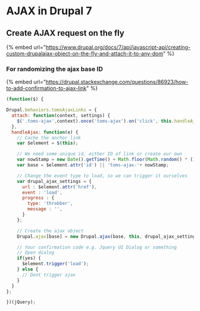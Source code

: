 # AJAX in Drupal 7

## Create AJAX request on the fly

{% embed url="https://www.drupal.org/docs/7/api/javascript-api/creating-custom-drupalajax-object-on-the-fly-and-attach-it-to-any-dom" %}

### For randomizing the ajax base ID

{% embed url="https://drupal.stackexchange.com/questions/86923/how-to-add-confirmation-to-ajax-link" %}

```javascript
(function($) {

Drupal.behaviors.tomsAjaxLinks = {
  attach: function(context, settings) {
    $('.toms-ajax',context).once('toms-ajax').on('click', this.handleAjax);
  },
  handleAjax: function(e) {
    // Cache the anchor link
    var $element = $(this);

    // We need some unique id, either ID of link or create our own
    var nowStamp = new Date().getTime() + Math.floor(Math.random() * (1000 - 0) + 0);
    var base = $element.attr('id') || 'toms-ajax-'+ nowStamp;

    // Change the event type to load, so we can trigger it ourselves
    var drupal_ajax_settings = {
      url : $element.attr('href'),
      event : 'load',
      progress : {
        type: 'throbber',
        message : '',
      }
    };

    // Create the ajax object
    Drupal.ajax[base] = new Drupal.ajax(base, this, drupal_ajax_settings);

    // Your confirmation code e.g. Jquery UI Dialog or something
    // Open dialog
    if(yes) {
      $element.trigger('load');
    } else {
      // Dont trigger ajax
    }
  }
}; 

})(jQuery);
```

